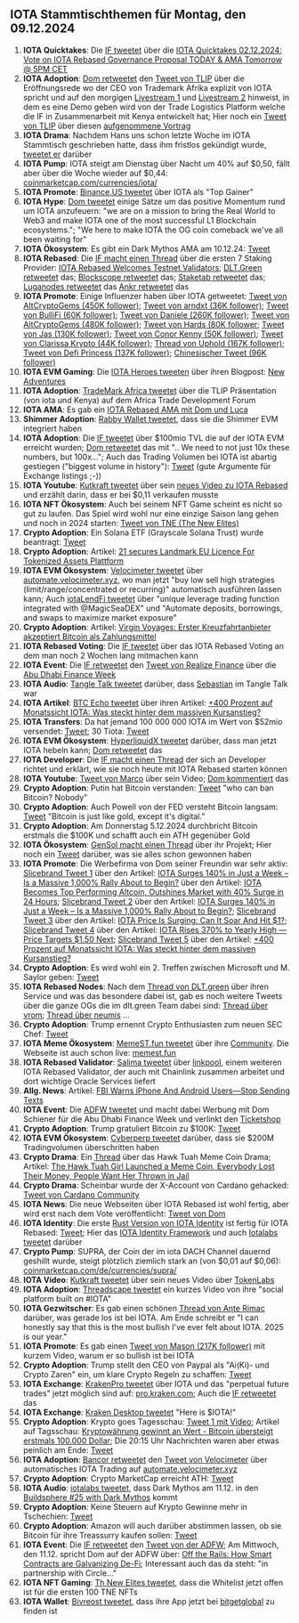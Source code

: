 ## IOTA Stammtischthemen für Montag, den 09.12.2024

1. **IOTA Quicktakes**: Die [IF tweetet](https://x.com/iota/status/1863553776520478940) über die [IOTA Quicktakes 02.12.2024: Vote on IOTA Rebased Governance Proposal TODAY & AMA Tomorrow @ 5PM CET](https://www.youtube.com/watch?v=uQ_V4SZwHOI)
2. **IOTA Adoption**: [Dom retweetet](https://x.com/DomSchiener/status/1863815073577214438) den [Tweet von TLIP](https://x.com/TLIP_io/status/1863578315488891390) über die Eröffnungsrede wo der CEO von Trademark Afrika explizit von IOTA spricht und auf den morgigen [Livestream 1](https://www.youtube.com/live/LnYZqNevRN0?si=Qpy8p-9TwxcroplT) und [Livestream 2](https://www.youtube.com/watch?v=B2st8SGuJqA) hinweist, in dem es eine Demo geben wird von der Trade Logistics Platform welche die IF in Zusammenarbeit mit Kenya entwickelt hat; Hier noch ein [Tweet von TLIP](https://x.com/TLIP_io/status/1864378795412611215) über diesen [aufgenommene Vortrag](https://www.youtube.com/live/B2st8SGuJqA?feature=shared)
3. **IOTA Drama**: Nachdem Hans uns schon letzte Woche im IOTA Stammtisch geschrieben hatte, dass ihm fristlos gekündigt wurde, [tweetet er](https://x.com/hus_qy/status/1863691157491880255) darüber 
4. **IOTA Pump**: IOTA steigt am Dienstag über Nacht um 40% auf $0,50, fällt aber über die Woche wieder auf $0,44: [coinmarketcap.com/currencies/iota/](https://coinmarketcap.com/currencies/iota/)
5. **IOTA Promote**: [Binance.US tweetet](https://x.com/BinanceUS/status/1863674601756033070) über IOTA als "Top Gainer"
6. **IOTA Hype**: [Dom tweetet](https://x.com/DomSchiener/status/1863688195034026493) einige Sätze um das positive Momentum rund um IOTA anzufeuern: "we are on a mission to bring the Real World to Web3 and make IOTA one of the most successful L1 Blockchain ecosystems."; "We here to make IOTA the OG coin comeback we've all been waiting for"
7. **IOTA Ökosystem**: Es gibt ein Dark Mythos AMA am 10.12.24: [Tweet](https://x.com/AuditOne_DAO/status/1863940705976045931)
8. **IOTA Rebased**: Die [IF macht einen Thread](https://x.com/iota/status/1863946293539660134) über die ersten 7 Staking Provider: [IOTA Rebased Welcomes Testnet Validators](https://blog.iota.org/iota-rebased-validators/); [DLT.Green retweetet](https://x.com/dlt_green/status/1863947514430255498) das; [Blockscope retweetet](https://x.com/Krypton45435203/status/1864033994825769242) das; [Staketab retweetet](https://x.com/staketab/status/1864002875958911427) das; [Luganodes retweetet](https://x.com/luganodes/status/1864255668305449406) das [Ankr retweetet](https://x.com/ankr/status/1864965603162783934) das
9. **IOTA Promote**: Einige Influenzer haben über IOTA getweetet: [Tweet von AltCryptoGems (450K follower)](https://x.com/AltCryptoGems/status/1863948302099845625); [Tweet von arndxt (36K follower)](https://x.com/arndxt_xo/status/1859929626216439832); [Tweet von BulliFi (60K follower)](https://x.com/Bullify_X/status/1863933431295492504); [Tweet von Daniele (260K follower)](https://x.com/danielesesta/status/1864220251988062256); [Tweet von AltCryptoGems (480K follower)](https://x.com/AltCryptoGems/status/1864242805788561871); [Tweet von Hards (80K follower](https://x.com/Degen_Hardy/status/1864217481054978180); [Tweet von Jas (130K follower)](https://x.com/JasCrypto_/status/1863946322606207268); [Tweet von Conor Kenny (50K follower)](https://x.com/conorfkenny/status/1864281688312041836); [Tweet von Clarissa Krypto (44K follower)](https://x.com/Clarissa_Krypto/status/1864709733044928754); [Thread von Uphold (167K follower)](https://x.com/UpholdInc/status/1864443313820193150); [Tweet von Defi Princess (137K follower)](https://x.com/defiprincess_/status/1864593090872529322); [Chinesischer Tweet (96K follower)](https://x.com/0xKingsKuan/status/1865974674146140185)
11. **IOTA EVM Gaming**: Die [IOTA Heroes tweeten](https://x.com/IotaHeroes/status/1863921653572411500) über ihren Blogpost: [New Adventures](https://www.iotaheroes.com/blog/new-adventures)
12. **IOTA Adoption**: [TradeMark Africa tweetet](https://x.com/TradeMarkAfrica/status/1863957401654673541) über die TLIP Präsentation (von iota und Kenya) auf dem Africa Trade Development Forum
13. **IOTA AMA**: Es gab ein [IOTA Rebased AMA mit Dom und Luca](https://x.com/iota/status/1863516743362097249)
14. **Shimmer Adoption**: [Rabby Wallet tweetet](https://x.com/Rabby_io/status/1808123544053719490), dass sie die Shimmer EVM integriert haben
15. **IOTA Adoption**: Die [IF tweetet](https://x.com/iota/status/1864214892720312661) über $100mio TVL die auf der IOTA EVM erreicht wurden; [Dom retweetet](https://x.com/DomSchiener/status/1864235593292489140) das mit ".. We need to not just 10x these numbers, but 100x...";  Auch das Trading Volumen bei IOTA ist abartig gestiegen ("biggest volume in history"): [Tweet](https://x.com/_JeffR/status/1864122143807820145) (gute Argumente für Exchange listings ;-))
16. **IOTA Youtube**: [Kutkraft tweetet](https://x.com/kutkraft/status/1864224228201123867) über sein [neues Video zu IOTA Rebased](https://youtu.be/pwEjmjRcd5o) und erzählt darin, dass er bei $0,11 verkaufen musste
17. **IOTA NFT Ökosystem**: Auch bei seinem NFT Game scheint es nicht so gut zu laufen. Das Spiel wird wohl nur eine einzige Saison lang gehen und noch in 2024 starten: [Tweet von TNE (The New Elites)](https://x.com/TheNewElites_/status/1864539303344525668)
18. **Crypto Adoption**: Ein Solana ETF (Grayscale Solana Trust) wurde beantragt: [Tweet](https://x.com/JSeyff/status/1864057917608980856)
19. **Crypto Adoption**: Artikel: [21 secures Landmark EU Licence For Tokenized Assets Plattform](https://t.co/fZXOHFJODN)
20. **IOTA EVM Ökosystem**: [Velocimeter tweetet](https://x.com/VelocimeterDEX/status/1864246374809915854) über [automate.velocimeter.xyz](https://automate.velocimeter.xyz/), wo man jetzt "buy low sell high strategies (limit/range/concentrated or recurring)" automatisch ausführen lassen kann; Auch [iotaLendFi tweetet](https://x.com/iolendfi/status/1864041721413132314) über "unique leverage trading function integrated with @MagicSeaDEX" und "Automate deposits, borrowings, and swaps to maximize market exposure"
21. **Crypto Adoption**: Artikel: [Virgin Voyages: Erster Kreuzfahrtanbieter akzeptiert Bitcoin als Zahlungsmittel](https://www.blocktrainer.de/blog/erster-kreuzfahrtanbieter-akzeptiert-bitcoin-als-zahlungsmittel)
22. **IOTA Rebased Voting**: Die [IF tweetet](https://x.com/iota/status/1864310689667686721) über das IOTA Rebased Voting an dem man noch 2 Wochen lang mitmachen kann
23. **IOTA Event**: Die [IF retweetet](https://x.com/iota/status/1864321339361812481) den [Tweet von Realize Finance](https://x.com/iota/status/1864321339361812481) über die [Abu Dhabi Finance Week](https://x.com/ADFinanceWeek)
24. **IOTA Audio**: [Tangle Talk tweetet](https://x.com/tangle_talk/status/1864307096885284901) darüber, dass [Sebastian](https://x.com/Sebasti65365174) im Tangle Talk war
25. **IOTA Artikel**: [BTC Echo tweetet](https://x.com/btcecho/status/1864259692505018850) über ihren Artikel: [+400 Prozent auf Monatssicht IOTA: Was steckt hinter dem massiven Kursanstieg?](https://www.btc-echo.de/news/iota-was-steckt-hinter-dem-massiven-kursanstieg-196961/?utm_content=buffer059d6&utm_medium=social&utm_source=x.com&utm_campaign=buffer)
26. **IOTA Transfers**: Da hat jemand 100 000 000 IOTA im Wert von $52mio versendet: [Tweet](https://x.com/tanglelytics/status/1864292874407297418); 30 Tiota: [Tweet](https://x.com/tanglelytics/status/1864408293105406005)
27. **IOTA EVM Ökosystem**: [HyperliquidX tweetet](https://x.com/HyperliquidX/status/1864291782865113173) darüber, dass man jetzt IOTA hebeln kann; [Dom retweetet](https://x.com/DomSchiener/status/1864332242438250820) das
28. **IOTA Developer**: Die [IF macht einen Thread](https://x.com/iota/status/1864338881182675363) der sich an Developer richtet und erklärt, wie sie noch heute mit IOTA Rebased starten können
29. **IOTA Youtube**: [Tweet von Marco](https://x.com/MarcoASola1/status/1864069984172785803) über sein Video; [Dom kommentiert](https://x.com/DomSchiener/status/1864214536665866383) das
30. **Crypto Adoption**: Putin hat Bitcoin verstanden: [Tweet](https://x.com/WatcherGuru/status/1864319265840488854) "who can ban Bitcoin? Nobody"
31. **Crypto Adoption**: Auch Powell von der FED versteht Bitcoin langsam: [Tweet](https://x.com/BTC_Archive/status/1864393191203410111) "Bitcoin is just like gold, except it's digital."
32. **Crypto Adoption**: Am Donnerstag 5.12.2024 durchbricht Bitcoin erstmals die $100K und schafft auch ein ATH gegenüber Gold
33. **IOTA Ökosystem**: [GenSol macht einen Thread](https://x.com/GenSol_io/status/1864289169876636155) über ihr Projekt; Hier noch ein [Tweet](https://x.com/GenSol_io/status/1864666593239945270) darüber, was sie alles schon gewonnen haben
34. **IOTA Promote**: Die Werbefirma von Dom seiner Freundin war sehr aktiv: [Slicebrand Tweet 1](https://x.com/slicedbrand/status/1864370584458805658) über den Artikel: [IOTA Surges 140% in Just a Week – Is a Massive 1,000% Rally About to Begin?](https://cryptonews.com/news/iota-surges-100-in-just-a-week-is-a-massive-1000-rally-about-to-begin/) über den Artikel: [IOTA Becomes Top Performing Altcoin, Outshines Market with 40% Surge in 24 Hours](https://beincrypto.com/iota-outshines-market/); [Slicebrand Tweet 2](https://x.com/slicedbrand/status/1864370584458805658) über den Artikel: [IOTA Surges 140% in Just a Week – Is a Massive 1,000% Rally About to Begin?](https://cryptonews.com/news/iota-surges-100-in-just-a-week-is-a-massive-1000-rally-about-to-begin/); [Slicebrand Tweet 3](https://x.com/slicedbrand/status/1864385432848617587) über den Artikel: [IOTA Price Is Surging: Can It Soar And Hit $1?](https://coingape.com/markets/iota-price-is-surging-can-it-copy-xrp-and-hit-1/); [Slicebrand Tweet 4](https://x.com/slicedbrand/status/1864417141359038551) über den Artikel: [IOTA Rises 370% to Yearly High — Price Targets $1.50 Next](https://www.ccn.com/analysis/crypto/iota-rises-yearly-high-price-increase/#:~:text=8%20min%20read-,IOTA%20Price%20to%20%241.50,movement%20from%20the%20current%20price); [Slicebrand Tweet 5](https://x.com/slicedbrand/status/1864399525500072444) über den Artikel: [+400 Prozent auf Monatssicht IOTA: Was steckt hinter dem massiven Kursanstieg?](https://www.btc-echo.de/news/iota-was-steckt-hinter-dem-massiven-kursanstieg-196961/)
35. **Crypto Adoption**: Es wird wohl ein 2. Treffen zwischen Microsoft und M. Saylor geben: [Tweet](https://x.com/Vivek4real_/status/1864361324437819468)
36. **IOTA Rebased Nodes**: Nach dem [Thread von DLT.green](https://x.com/dlt_green) über ihren Service und was das besondere dabei ist, gab es noch weitere Tweets über die ganze OGs die im dlt.green Team dabei sind: [Thread über vrom](https://x.com/dlt_green/status/1864304669977153700); [Thread über neumis](https://x.com/dlt_green/status/1864354882838306823) ...
37. **Crypto Adoption**: Trump ernennt Crypto Enthusiasten zum neuen SEC Chef: [Tweet](https://x.com/TheRobynHD/status/1864367477796274278)
38. **IOTA Meme Ökosystem**: [MemeST.fun tweetet](https://x.com/memest_/status/1797906597857108355) über ihre [Community](https://linktr.ee/memestreet). Die Webseite ist auch schon live: [memest.fun](http://memest.fun/)
39. **IOTA Rebased Validator**: [Salima tweetet](https://x.com/Salimasbegum/status/1864432373821055380) über [linkpool](https://x.com/linkpoolio), einem weiteren IOTA Rebased Validator, der auch mit Chainlink zusammen arbeitet und dort wichtige Oracle Services liefert
40. **Allg. News**: Artikel: [FBI Warns iPhone And Android Users—Stop Sending Texts](https://www.forbes.com/sites/zakdoffman/2024/12/03/fbi-warns-iphone-and-android-users-stop-sending-texts/)
41. **IOTA Event**: Die [ADFW tweetet](https://x.com/ADFinanceWeek/status/1864629827958944150) und macht dabei Werbung mit Dom Schiener für die Abu Dhabi Finance Week und verlinkt den [Ticketshop](https://adfw.com/tickets)
42. **Crypto Adoption**: Trump gratuliert Bitcoin zu $100K: [Tweet](https://x.com/bitcoin2go/status/1864657227707019555)
43. **IOTA EVM Ökosystem**: [Cyberperp tweetet](https://x.com/cyberperp/status/1864652111079694642) darüber, dass sie $200M Tradingvolumen überschritten haben
44. **Crypto Drama**: Ein [Thread](https://x.com/ShurikenTrade/status/1864865463139795389) über das Hawk Tuah Meme Coin Drama; Artikel: [The Hawk Tuah Girl Launched a Meme Coin, Everybody Lost Their Money, People Want Her Thrown in Jail](https://www.barstoolsports.com/blog/3533095/the-hawk-tuah-girl-launched-a-meme-coin-its-not-going-well?utm_content=buffer5fb43&utm_medium=social&utm_source=twitter.com&utm_campaign=buffer)
45. **Crypto Drama**: Scheinbar wurde der X-Account von Cardano gehacked: [Tweet von Cardano Community](https://x.com/Cardano/status/1865778999365947698)
46. **IOTA News**: Die neue Webseiten über IOTA Rebased ist wohl fertig, aber wird erst nach dem Vote veröffentlicht: [Tweet von Dom](https://x.com/DomSchiener/status/1864944154473603536)
47. **IOTA Identity**: Die erste [Rust Version von IOTA Identity](https://github.com/iotaledger/identity.rs/releases/tag/v1.6.0-alpha.1) ist fertig für IOTA Rebased: [Tweet](https://x.com/Vrom14286662/status/1864945305763885427); Hier das [IOTA Identity Framework](https://docs.iota.org/iota-identity) und auch [Iotalabs tweetet](https://x.com/iotalabs_/status/1865019507942789324) darüber
48. **Crypto Pump**: SUPRA, der Coin der im iota DACH Channel dauernd geshillt wurde, steigt plötzlich ziemlich stark an (von $0,01 auf $0,06): [coinmarketcap.com/de/currencies/supra/](https://coinmarketcap.com/de/currencies/supra/)
49. **IOTA Video**: [Kutkraft tweetet](https://x.com/kutkraft/status/1865293648457535797) über sein neues Video über [TokenLabs](https://x.com/TokenLabsX)
50. **IOTA Adoption**: [Threadscape tweetet](https://x.com/_threadscape_/status/1865176666630127970) ein kurzes Video von ihre "social platform built on #IOTA"
51. **IOTA Gezwitscher**: Es gab einen schönen [Thread von Ante Rimac](https://x.com/0xRimac/status/1864922752542470600) darüber, was gerade los ist bei IOTA. Am Ende schreibt er "I can honestly say that this is the most bullish I've ever felt about IOTA. 2025 is our year."
52. **IOTA Promote**: Es gab einen [Tweet von Mason (217K follower)](https://x.com/MasonVersluis/status/1864866983482896548) mit kurzem Video, warum er so bullish ist bei IOTA
53. **Crypto Adoption**: Trump stellt den CEO von Paypal als "Ai(Ki)- und Crypto Zaren" ein, um klare Crypto Regeln zu schaffen: [Tweet](https://x.com/blocktrainer/status/1864839721190322248)
54. **IOTA Exchange**: [KrakenPro tweetet](https://x.com/blocktrainer/status/1864839721190322248) über IOTA und das "perpetual future trades" jetzt möglich sind auf: [pro.kraken.com](https://pro.kraken.com/app/trade/btc-usd?af_xp=app&source_caller=ui&pid=X&utm_content=link&utm_source=twitter&shortlink=IOTAperp&utm_medium=organic_social&utm_campaign=2024_q4_pro_global_futures_listings_en_rtg&deep_link_value=goToPair%2Ffutures%2FIOTA%2FUSD%2FPF_IOTAUSD&c=PerpFutures_IOTA_Social); Auch die [IF retweetet](https://x.com/iota/status/1864973864675008618) das
55. **IOTA Exchange**: [Kraken Desktop tweetet](https://x.com/KrakenDesktop/status/1865755679148920912) "Here is $IOTA!" 
56. **Crypto Adoption**: Krypto goes Tagesschau: [Tweet 1 mit Video](https://x.com/JanWues/status/1864615402061348864); Artikel auf Tagsschau: [Kryptowährung gewinnt an Wert - Bitcoin übersteigt erstmals 100.000 Dollar](https://www.tagesschau.de/wirtschaft/finanzen/bitcoin-100000-dollar-marke-100.html); Die 20:15 Uhr Nachrichten waren aber etwas peinlich am Ende: [Tweet](https://x.com/blocktrainer/status/1864749421818450248)
57. **IOTA Adoption**: [Bancor retweetet](https://x.com/Bancor/status/1864334179086860356) den [Tweet von Velocimeter](https://x.com/VelocimeterDEX/status/1864258949043863796) über automatisches IOTA Trading auf [automate.velocimeter.xyz](https://automate.velocimeter.xyz/)
58. **Crypto Adoption**: Crypto MarketCap erreicht ATH: [Tweet](https://x.com/Ashcryptoreal/status/1865084300497944758)
47. **IOTA Audio**: [iotalabs tweetet](https://x.com/iotalabs_/status/1865048559285883253), dass Dark Mythos am 11.12. in den [Buildsphere #25 with Dark Mythos](https://twitter.com/i/spaces/1OdKrXvozvvJX) kommt
48. **Crypto Adoption**: Keine Steuern auf Krypto Gewinne mehr in Tschechien: [Tweet](https://x.com/RadarHits/status/1865008674344743331)
49. **Crypto Adoption**: Amazon will auch darüber abstimmen lassen, ob sie Bitcoin für ihre Treassurry kaufen sollen: [Tweet](https://x.com/BTC_Archive/status/1865840011838414943)
50. **IOTA Event**: Die [IF retweetet](https://x.com/iota/status/1866025735367926066) den [Tweet von der ADFW](https://x.com/ADFinanceWeek/status/1864629827958944150); Am Mittwoch, den 11.12. spricht Dom auf der ADFW über: [Off the Rails: How Smart Contracts are Galvanizing De-Fi](https://adfw.com/agenda/filter?date=all&speaker=385); Interessant auch das da steht: "in partnership with Circle..."
51. **IOTA NFT Gaming**: [Th New Elites tweetet](https://x.com/TheNewElites_/status/1866010085388136588), dass die Whitelist jetzt offen ist für die ersten 100 TNE NFTs
52. **IOTA Wallet**: [Bivreost tweetet](https://x.com/bivreost/status/1865405199717666944), dass ihre App jetzt bei [bitgetglobal](https://x.com/bitgetglobal) zu finden ist
